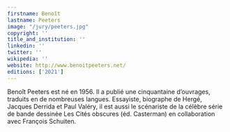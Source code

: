 ```yaml
---
firstname: Benoît
lastname: Peeters
image: "/jury/peeters.jpg"
copyright: ''
title_and_institution: ''
linkedin: ''
twitter: ''
wikipedia: ''
website: http://www.benoitpeeters.net/
editions: ['2021']
---
```

Benoît Peeters est né en 1956. Il a publié une cinquantaine d’ouvrages, traduits en de nombreuses langues. Essayiste, biographe de Hergé, Jacques Derrida et Paul Valéry, il est aussi le scénariste de la célèbre série de bande dessinée Les Cités obscures (éd. Casterman) en collaboration avec François Schuiten. 